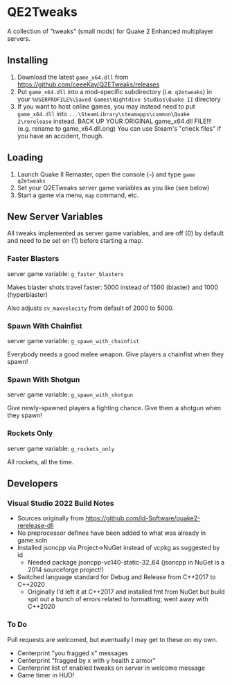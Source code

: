 # QE2Tweaks

A collection of "tweaks" (small mods) for Quake 2 Enhanced multiplayer servers.

## Installing

1. Download the latest `game_x64.dll` from https://github.com/ceeeKay/Q2ETweaks/releases
2. Put `game_x64.dll` into a mod-specific subdirectory (i.e. `q2etweaks`) in your
   `%USERPROFILE%\Saved Games\Nightdive Studios\Quake II` directory
3. If you want to host online games, you may instead need to put `game_x64.dll` into
   `...\SteamLibrary\steamapps\common\Quake 2\rerelease` instead.
   BACK UP YOUR ORIGINAL game_x64.dll FILE!!! (e.g. rename to game_x64.dll.orig)
   You can use Steam's "check files" if you have an accident, though.

## Loading

1. Launch Quake II Remaster, open the console (`~`) and type `game q2etweaks`
2. Set your Q2ETweaks server game variables as you like (see below)
3. Start a game via menu, `map` command, etc.

## New Server Variables

All tweaks implemented as server game variables, and are off (0) by default and
need to be set on (1) before starting a map.

### Faster Blasters

server game variable: `g_faster_blasters`

Makes blaster shots travel faster: 5000 instead of 1500 (blaster) and 1000 (hyperblaster)

Also adjusts `sv_maxvelocity` from default of 2000 to 5000.

### Spawn With Chainfist

server game variable: `g_spawn_with_chainfist`

Everybody needs a good melee weapon. Give players a chainfist when they spawn!

### Spawn With Shotgun

server game variable: `g_spawn_with_shotgun`

Give newly-spawned players a fighting chance. Give them a shotgun when they spawn!

### Rockets Only

server game variable: `g_rockets_only`

All rockets, all the time.

## Developers

### Visual Studio 2022 Build Notes

- Sources originally from https://github.com/id-Software/quake2-rerelease-dll
- No preprocessor defines have been added to what was already in game.soln
- Installed jsoncpp via Project->NuGet instead of vcpkg as suggested by id
    - Needed package jsoncpp-vc140-static-32_64
      (jsoncpp in NuGet is a 2014 sourceforge project!)
- Switched language standard for Debug and Release from C++2017 to C++2020
    - Originally I'd left it at C++2017 and installed fmt from NuGet but build
      spit out a bunch of errors related to formatting; went away with C++2020

### To Do

Pull requests are welcomed, but eventually I may get to these on my own.

- Centerprint "you fragged x" messages
- Centerprint "fragged by x with y health z armor"
- Centerprint list of enabled tweaks on server in welcome message
- Game timer in HUD!

